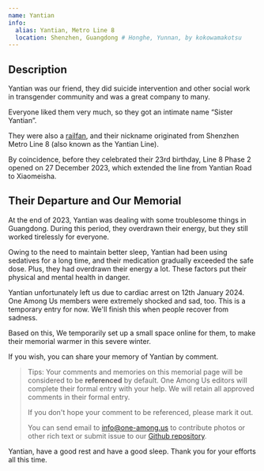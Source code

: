 ```yaml
---
name: Yantian
info:
  alias: Yantian, Metro Line 8
  location: Shenzhen, Guangdong # Honghe, Yunnan, by kokowamakotsu
---
```


## Description

Yantian was our friend, they did suicide intervention and other social work in transgender community and was a great company to many.

Everyone liked them very much, so they got an intimate name “Sister Yantian”.

They were also a [railfan](https://en.wikipedia.org/wiki/Railfan), and their nickname originated from Shenzhen Metro Line 8 (also known as the Yantian Line).

By coincidence, before they celebrated their 23rd birthday, Line 8 Phase 2 opened on 27 December 2023, which extended the line from Yantian Road to Xiaomeisha.

## Their Departure and Our Memorial

At the end of 2023, Yantian was dealing with some troublesome things in Guangdong.
During this period, they overdrawn their energy, but they still worked tirelessly for everyone.

Owing to the need to maintain better sleep, Yantian had been using sedatives for a long time, and their medication gradually exceeded the safe dose.
Plus, they had overdrawn their energy a lot.
These factors put their physical and mental health in danger.

Yantian unfortunately left us due to cardiac arrest on 12th January 2024.
One Among Us members were extremely shocked and sad, too. 
This is a temporary entry for now. We'll finish this when people recover from sadness.

Based on this, We temporarily set up a small space online for them, to make their memorial warmer in this severe winter.

If you wish, you can share your memory of Yantian by comment.

> Tips: Your comments and memories on this memorial page will be considered to be **referenced** by default. One Among Us editors will complete their formal entry with your help. We will retain all approved comments in their formal entry.
>
> If you don't hope your comment to be referenced, please mark it out.
>
> You can send email to [info@one-among.us](mailto:info@one-among.us) to contribute photos or other rich text or submit issue to our [Github repository](https://github.com/one-among-us/data).

Yantian, have a good rest and have a good sleep. Thank you for your efforts all this time.
